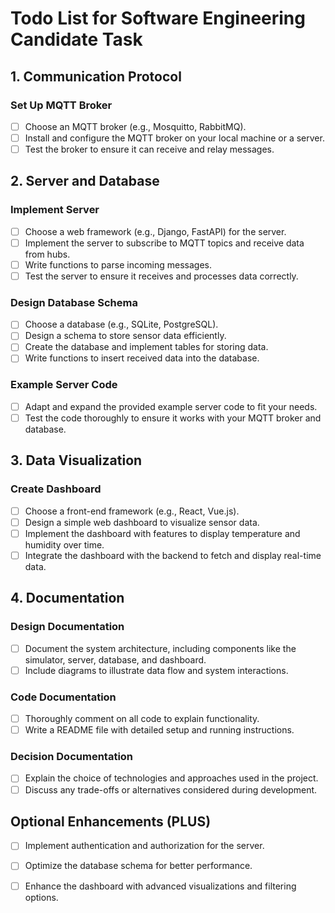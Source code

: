 # Todo List for Software Engineering Candidate Task



## 1. Communication Protocol

### Set Up MQTT Broker
- [ ] Choose an MQTT broker (e.g., Mosquitto, RabbitMQ).
- [ ] Install and configure the MQTT broker on your local machine or a server.
- [ ] Test the broker to ensure it can receive and relay messages.

## 2. Server and Database

### Implement Server
- [ ] Choose a web framework (e.g., Django, FastAPI) for the server.
- [ ] Implement the server to subscribe to MQTT topics and receive data from hubs.
- [ ] Write functions to parse incoming messages.
- [ ] Test the server to ensure it receives and processes data correctly.

### Design Database Schema
- [ ] Choose a database (e.g., SQLite, PostgreSQL).
- [ ] Design a schema to store sensor data efficiently.
- [ ] Create the database and implement tables for storing data.
- [ ] Write functions to insert received data into the database.

### Example Server Code
- [ ] Adapt and expand the provided example server code to fit your needs.
- [ ] Test the code thoroughly to ensure it works with your MQTT broker and database.

## 3. Data Visualization

### Create Dashboard
- [ ] Choose a front-end framework (e.g., React, Vue.js).
- [ ] Design a simple web dashboard to visualize sensor data.
- [ ] Implement the dashboard with features to display temperature and humidity over time.
- [ ] Integrate the dashboard with the backend to fetch and display real-time data.

## 4. Documentation

### Design Documentation
- [ ] Document the system architecture, including components like the simulator, server, database, and dashboard.
- [ ] Include diagrams to illustrate data flow and system interactions.

### Code Documentation
- [ ] Thoroughly comment on all code to explain functionality.
- [ ] Write a README file with detailed setup and running instructions.

### Decision Documentation
- [ ] Explain the choice of technologies and approaches used in the project.
- [ ] Discuss any trade-offs or alternatives considered during development.

## Optional Enhancements (PLUS)
- [ ] Implement authentication and authorization for the server.
- [ ] Optimize the database schema for better performance.
- [ ] Enhance the dashboard with advanced visualizations and filtering options.

